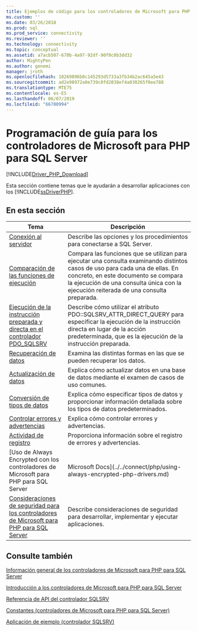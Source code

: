 ```yaml
---
title: Ejemplos de código para los controladores de Microsoft para PHP para SQL Server | Microsoft Docs
ms.custom: ''
ms.date: 03/26/2018
ms.prod: sql
ms.prod_service: connectivity
ms.reviewer: ''
ms.technology: connectivity
ms.topic: conceptual
ms.assetid: a7acb507-670b-4a97-92df-90f0c0b3dd32
author: MightyPen
ms.author: genemi
manager: jroth
ms.openlocfilehash: 10269896b8c145293d5733a3fb34b2ac645a5e43
ms.sourcegitcommit: ad2e98972a0e739c0fd2038ef4a030265f0ee788
ms.translationtype: MTE75
ms.contentlocale: es-ES
ms.lasthandoff: 06/07/2019
ms.locfileid: "66780994"
---
```

# <a name="programming-guide-for-the-microsoft-drivers-for-php-for-sql-server"></a>Programación de guía para los controladores de Microsoft para PHP para SQL Server
[!INCLUDE[Driver_PHP_Download](../../includes/driver_php_download.md)]

Esta sección contiene temas que le ayudarán a desarrollar aplicaciones con los [!INCLUDE[ssDriverPHP](../../includes/ssdriverphp_md.md)].  
  
## <a name="in-this-section"></a>En esta sección  
  
|Tema|Descripción|  
|---------|---------------|  
|[Conexión al servidor](../../connect/php/connecting-to-the-server.md)|Describe las opciones y los procedimientos para conectarse a SQL Server.|  
|[Comparación de las funciones de ejecución](../../connect/php/comparing-execution-functions.md)|Compara las funciones que se utilizan para ejecutar una consulta examinando distintos casos de uso para cada una de ellas. En concreto, en este documento se compara la ejecución de una consulta única con la ejecución reiterada de una consulta preparada.|  
|[Ejecución de la instrucción preparada y directa en el controlador PDO_SQLSRV](../../connect/php/direct-statement-execution-prepared-statement-execution-pdo-sqlsrv-driver.md)|Describe cómo utilizar el atributo PDO::SQLSRV_ATTR_DIRECT_QUERY para especificar la ejecución de la instrucción directa en lugar de la acción predeterminada, que es la ejecución de la instrucción preparada.|  
|[Recuperación de datos](../../connect/php/retrieving-data.md)|Examina las distintas formas en las que se pueden recuperar los datos.|  
|[Actualización de datos](../../connect/php/updating-data-microsoft-drivers-for-php-for-sql-server.md)|Explica cómo actualizar datos en una base de datos mediante el examen de casos de uso comunes.|  
|[Conversión de tipos de datos](../../connect/php/converting-data-types.md)|Explica cómo especificar tipos de datos y proporcionar información detallada sobre los tipos de datos predeterminados.|  
|[Controlar errores y advertencias](../../connect/php/handling-errors-and-warnings.md)|Explica cómo controlar errores y advertencias.|  
|[Actividad de registro](../../connect/php/logging-activity.md)|Proporciona información sobre el registro de errores y advertencias.|  
|[Uso de Always Encrypted con los controladores de Microsoft para PHP para SQL Server | Microsoft Docs](../../connect/php/using-always-encrypted-php-drivers.md)|Proporciona información sobre cómo usar la característica Always Encrypted con los controladores PHP.|  
|[Consideraciones de seguridad para los controladores de Microsoft para PHP para SQL Server](../../connect/php/security-considerations-for-php-sql-driver.md)|Describe consideraciones de seguridad para desarrollar, implementar y ejecutar aplicaciones.|  
  
## <a name="see-also"></a>Consulte también  
[Información general de los controladores de Microsoft para PHP para SQL Server](../../connect/php/overview-of-the-php-sql-driver.md)

[Introducción a los controladores de Microsoft para PHP para SQL Server](../../connect/php/getting-started-with-the-php-sql-driver.md)

[Referencia de API del controlador SQLSRV](../../connect/php/sqlsrv-driver-api-reference.md)

[Constantes &#40;controladores de Microsoft para PHP para SQL Server&#41;](../../connect/php/constants-microsoft-drivers-for-php-for-sql-server.md)

[Aplicación de ejemplo &#40;controlador SQLSRV&#41;](../../connect/php/example-application-sqlsrv-driver.md)  
  
